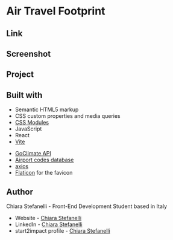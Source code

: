 # Air Travel Footprint

## Link

<!-- [Project URL]() (hosted on Netlify) -->

## Screenshot

<!-- <img src="./screenshots/-mobile-preview.png" alt=" mobile preview" width="25%"> <img src="./screenshots/-desktop-preview.png" alt=" desktop preview" width="60%">
<img src="./screenshots/-preview.png" alt=" preview" width="48%"> <img src="./screenshots/-preview.png" alt="preview" width="48%"> -->

## Project

<!-- Users should be able to:

- -->

## Built with

- Semantic HTML5 markup
- CSS custom properties and media queries
- [CSS Modules](https://github.com/css-modules/css-modules)
- JavaScript
- React
- [Vite](https://vitejs.dev/)
<!-- - [React Router](https://reactrouter.com/en/main) -->
- [GoClimate API](https://api.goclimate.com/docs)
- [Airport codes database](https://gist.github.com/tdreyno/4278655)
- [axios](https://axios-http.com/)
- [Flaticon](https://www.flaticon.com/) for the favicon
  <!-- - [React Spinners](https://www.npmjs.com/package/react-spinners) -->
  <!-- - [classnames](https://www.npmjs.com/package/classnames) -->

## Author

Chiara Stefanelli - Front-End Development Student based in Italy

- Website - [Chiara Stefanelli](https://chiarastefanelli.netlify.app/)
- LinkedIn - [Chiara Stefanelli](https://www.linkedin.com/in/chiarastefanelli/?locale=en_US)
- start2impact profile - [Chiara Stefanelli](https://talent.start2impact.it/profile/chiara-stefanelli-13)

